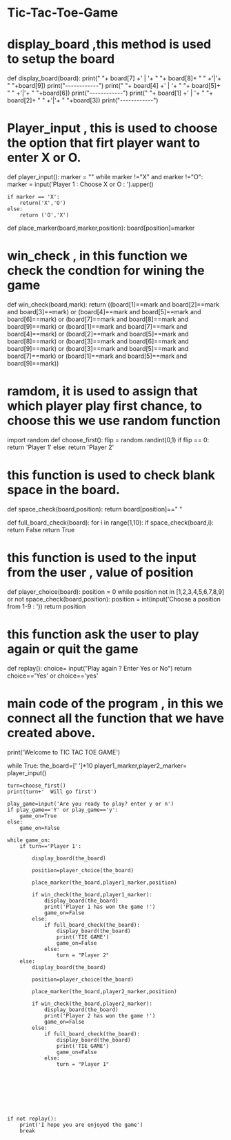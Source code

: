 # Tic-Tac-Toe-Game
# display_board ,this method is used to setup the board 
def display_board(board):
    print(" "+  board[7]  +' | '+ " "+ board[8]+ " " +'|'+ " "+board[9])
    print("------------")
    print(" "+  board[4]  +' | '+ " "+ board[5]+ " " +'|'+ " "+board[6])
    print("------------")
    print(" "+  board[1]  +' | '+ " "+ board[2]+ " " +'|'+ " "+board[3])
    print("------------")
 
 
 # Player_input , this is used to choose the option that firt player want to enter X or O.
def player_input():
    marker = ""
    while marker !="X" and marker !="O":
        marker = input('Player 1 : Choose X or O : ').upper()
        
    if marker == 'X':
        return('X','O')
    else:
        return ('O','X')
        
     
def place_marker(board,marker,position):
    board[position]=marker
    
# win_check , in this function we check the condtion for wining the game    
def win_check(board,mark):
    return ((board[1]==mark and board[2]==mark and board[3]==mark) or
    (board[4]==mark and board[5]==mark and board[6]==mark) or
    (board[7]==mark and board[8]==mark and board[9]==mark) or
    (board[1]==mark and board[7]==mark and board[4]==mark) or
    (board[2]==mark and board[5]==mark and board[8]==mark) or
    (board[3]==mark and board[6]==mark and board[9]==mark) or
    (board[3]==mark and board[5]==mark and board[7]==mark) or
    (board[1]==mark and board[5]==mark and board[9]==mark)) 


# ramdom, it is used to assign that which player play first chance, to choose this we use random function
import random
def choose_first():
    flip = random.randint(0,1)
    if flip == 0:
        return 'Player 1'
    else:
        return 'Player 2'
 
 
 # this function is used to check blank space in the board.
def space_check(board,position):
    return board[position]==" "

def full_board_check(board):
    for i in range(1,10):
        if space_check(board,i):
            return False
    return True
    
 # this function is used to the input from the user , value of position    
def player_choice(board):
    position = 0
    while position not in [1,2,3,4,5,6,7,8,9] or not space_check(board,position):
        position = int(input('Choose a position from 1-9 : '))
    return position

# this function ask the user to play again or quit the game
def replay():
    choice= input("Play again ? Enter Yes or No")
    return choice=='Yes' or choice=='yes'

# main code of the program , in this we connect all the function that we have created above.
print('Welcome to TIC TAC TOE GAME')

while True:
    the_board=[' ']*10
    player1_marker,player2_marker= player_input()
    
    turn=choose_first()
    print(turn+'  Will go first')
    
    play_game=input('Are you ready to play? enter y or n')
    if play_game=='Y' or play_game=='y':
        game_on=True
    else:
        game_on=False
        
    while game_on:
        if turn=='Player 1':
            
            display_board(the_board)
            
            position=player_choice(the_board)
            
            place_marker(the_board,player1_marker,position)
            
            if win_check(the_board,player1_marker):
                display_board(the_board)
                print('Player 1 has won the game !')
                game_on=False
            else:
                if full_board_check(the_board):
                    display_board(the_board)
                    print('TIE GAME')
                    game_on=False
                else:
                    turn = "Player 2"
        else:
            display_board(the_board)
            
            position=player_choice(the_board)
            
            place_marker(the_board,player2_marker,position)
            
            if win_check(the_board,player2_marker):
                display_board(the_board)
                print('Player 2 has won the game !')
                game_on=False
            else:
                if full_board_check(the_board):
                    display_board(the_board)
                    print('TIE GAME')
                    game_on=False
                else:
                    turn = "Player 1"
                    
    
    

    
    
    
    
    if not replay():
        print('I hope you are enjoyed the game')
        break
